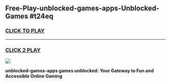 
## Free-Play-unblocked-games-apps-Unblocked-Games #t24eq
<h3>
<a href="https://news.freeplayer.one?title=unblocked-games-apps&ref=8M">CLICK TO PLAY</a></h3>
<hr>

<h3>
<a href="https://news.freeplayer.one?title=unblocked-games-apps&ref=8M">CLICK 2 PLAY</a>
  
</h3>

<a href="https://news.freeplayer.one?title=unblocked-games-apps&ref=8M"><img src="https://clearcache.store/games.png"></a>


**unblocked-games-apps games unblocked: Your Gateway to Fun and Accessible Online Gaming**
